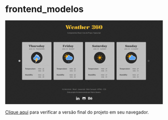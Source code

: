 # frontend_modelos

![Prévia da página - Preview of the page](./tela_app.png)

[Clique aqui](https://weather.severidade.com.br/) para verificar a versão final do projeto em seu navegador.